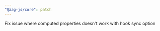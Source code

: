 ```yaml
---
"@zag-js/core": patch
---
```


Fix issue where computed properties doesn't work with hook sync option
